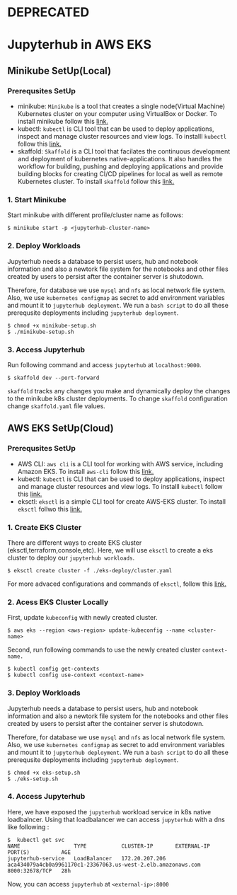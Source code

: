 # DEPRECATED

# Jupyterhub in AWS EKS
## Minikube SetUp(Local)
### Prerequsites SetUp
* minikube: `Minikube` is a tool that creates a single node(Virtual Machine) Kubernetes cluster on your computer using VirtualBox or Docker. To install minikube follow this [link.](https://minikube.sigs.k8s.io/docs/start/)
* kubectl: `kubectl` is CLI tool that can be used to deploy applications, inspect and manage cluster resources and view logs. To installl `kubectl` follow this [link.](https://kubernetes.io/docs/tasks/tools/install-kubectl-linux/)
* skaffold: `Skaffold` is a CLI tool that facilates the continuous development and deployment of kubernetes native-applications. It also handles the workflow for building, pushing and deploying applications and provide building blocks for creating CI/CD pipelines for local as well as remote Kubernetes cluster. To install `skaffold` follow this [link.](https://skaffold.dev/docs/install/)

### 1. Start Minikube 
Start minikube with different profile/cluster name as follows:
```
$ minikube start -p <jupyterhub-cluster-name>
```
### 2. Deploy Workloads
Jupyterhub needs a database to persist users, hub and notebook information and also a newtork file system for the notebooks and other files created by users to persist after the container server is shutodown. 

Therefore, for database we use `mysql` and `nfs` as local network file system. Also, we use `kubernetes configmap` as secret to add environment variables and mount it to `jupyterhub deployment`. We run a `bash script` to do all these prerequsite deployments including `jupyterhub deployment`.
```
$ chmod +x minikube-setup.sh
$ ./minikube-setup.sh
```
### 3. Access Jupyterhub
Run following command and access `jupyterhub` at `localhost:9000`.
```
$ skaffold dev --port-forward
```
`skaffold` tracks any changes you make and dynamically deploy the changes to the minikube k8s cluster deployments. 
To change `skaffold` configuration change `skaffold.yaml` file values.
## AWS EKS SetUp(Cloud)
### Prerequsites SetUp
* AWS CLI: `aws cli` is a CLI tool for working with AWS service, including Amazon EKS. To install `aws-cli` follow this [link.](https://docs.aws.amazon.com/cli/latest/userguide/install-cliv2-linux.html)
* kubectl: `kubectl` is CLI that can be used to deploy applications, inspect and manage cluster resources and view logs. To installl `kubectl` follow this [link.](https://kubernetes.io/docs/tasks/tools/install-kubectl-linux/)
* eksctl: `eksctl` is a simple CLI tool for create AWS-EKS cluster. To install `eksctl` follwo this [link.](https://github.com/weaveworks/eksctl#Installation)

### 1. Create EKS Cluster
There are different ways to create EKS cluster (eksctl,terraform,console,etc). Here, we will use `eksctl` to create a eks cluster to deploy our `jupyterhub workloads`.
```
$ eksctl create cluster -f ./eks-deploy/cluster.yaml
```
For more advaced configurations and commands of `eksctl`, follow this [link.](https://eksctl.io/usage/creating-and-managing-clusters/)
### 2. Acess EKS Cluster Locally 
First, update `kubeconfig` with newly created cluster.
```
$ aws eks --region <aws-region> update-kubeconfig --name <cluster-name>
```
Second, run following commands to use the newly created cluster `context-name.`
```
$ kubectl config get-contexts
$ kubectl config use-context <context-name>
```
### 3. Deploy Workloads
Jupyterhub needs a database to persist users, hub and notebook information and also a newtork file system for the notebooks and other files created by users to persist after the container server is shutodown. 

Therefore, for database we use `mysql` and `nfs` as local network file system. Also, we use `kubernetes configmap` as secret to add environment variables and mount it to `jupyterhub deployment`. We run a `bash script` to do all these prerequsite deployments including `jupyterhub deployment`.
```
$ chmod +x eks-setup.sh
$ ./eks-setup.sh
```

### 4. Access Jupyterhub
Here, we have exposed the `jupyterhub` workload service in k8s native loadbalncer. Using that loadbalancer we can access `jupyterhub` with a dns like following :
```
$  kubectl get svc
NAME                 TYPE           CLUSTER-IP       EXTERNAL-IP                                                     PORT(S)          AGE
jupyterhub-service   LoadBalancer   172.20.207.206   aca434079a4cb0a9961170c1-23367063.us-west-2.elb.amazonaws.com   8000:32678/TCP   28h
```
Now, you can access `jupyterhub` at `<external-ip>:8000`
